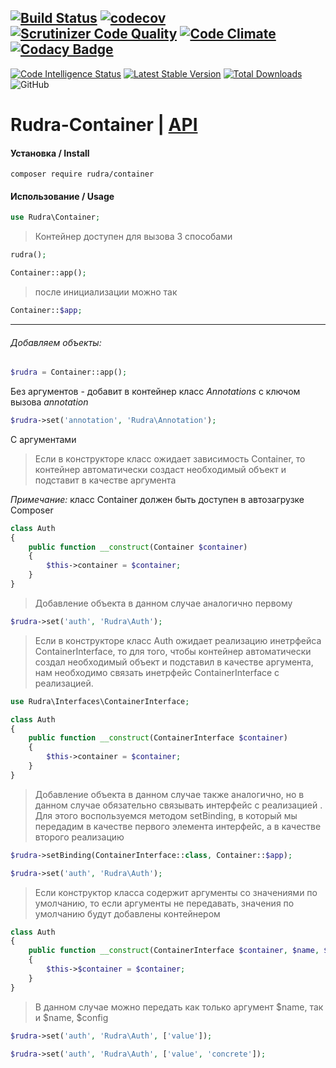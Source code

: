 [![Build Status](https://travis-ci.org/Jagepard/Rudra-Container.svg?branch=master)](https://travis-ci.org/Jagepard/Rudra-Container)
[![codecov](https://codecov.io/gh/Jagepard/Rudra-Container/branch/master/graph/badge.svg)](https://codecov.io/gh/Jagepard/Rudra-Container)
[![Scrutinizer Code Quality](https://scrutinizer-ci.com/g/Jagepard/Rudra-Container/badges/quality-score.png?b=master)](https://scrutinizer-ci.com/g/Jagepard/Rudra-Container/?branch=master)
[![Code Climate](https://codeclimate.com/github/Jagepard/Rudra-Container/badges/gpa.svg)](https://codeclimate.com/github/Jagepard/Rudra-Container)
[![Codacy Badge](https://api.codacy.com/project/badge/Grade/c1e7d5fe3a4946459fc14e9a455dd878)](https://www.codacy.com/app/Jagepard/Rudra-Container?utm_source=github.com&amp;utm_medium=referral&amp;utm_content=Jagepard/Rudra-Container&amp;utm_campaign=Badge_Grade)
-----
[![Code Intelligence Status](https://scrutinizer-ci.com/g/Jagepard/Rudra-Container/badges/code-intelligence.svg?b=master)](https://scrutinizer-ci.com/code-intelligence)
[![Latest Stable Version](https://poser.pugx.org/rudra/container/v/stable)](https://packagist.org/packages/rudra/container)
[![Total Downloads](https://poser.pugx.org/rudra/container/downloads)](https://packagist.org/packages/rudra/container)
![GitHub](https://img.shields.io/github/license/jagepard/Rudra-Container.svg)

# Rudra-Container | [API](https://github.com/Jagepard/Rudra-Container/blob/master/docs.md "Documentation API")
#### Установка / Install
```composer require rudra/container```
#### Использование / Usage
```php
use Rudra\Container;
``` 
>Контейнер доступен для вызова 3 способами

```php
rudra();
``` 

```php
Container::app();
``` 
>после инициализации можно так
```php
Container::$app;
``` 
***    
###### Добавляем объекты:
```php
$rudra = Container::app();
``` 
Без аргументов - добавит в контейнер класс *Annotations* с ключом вызова *annotation*
```php
$rudra->set('annotation', 'Rudra\Annotation');
```

С аргументами
>Если в конструкторе класс ожидает зависимость Container, то контейнер автоматически создаст необходимый объект 
и подставит в качестве аргумента

*Примечание:* класс Container должен быть доступен в автозагрузке Composer

```php
class Auth
{
    public function __construct(Container $container)
    {
        $this->container = $container;
    }
}
```
>Добавление объекта в данном случае аналогично первому

```php
$rudra->set('auth', 'Rudra\Auth');
```
>Если в конструкторе класс Auth ожидает реализацию инетрфейса ContainerInterface, то для того, чтобы контейнер автоматически 
создал необходимый объект и подставил в качестве аргумента, нам необходимо связать инетрфейс ContainerInterface с реализацией.
```php
use Rudra\Interfaces\ContainerInterface;
```
```php
class Auth
{
    public function __construct(ContainerInterface $container)
    {
        $this->container = $container;
    }
}
```

>Добавление объекта в данном случае также аналогично, но в данном случае обязательно связывать интерфейс с реализацией
. Для этого воспользуемся методом setBinding, в который мы передадим в качестве первого элемента интерфейс, а в 
качестве второго реализацию
```php
$rudra->setBinding(ContainerInterface::class, Container::$app);
```
```php
$rudra->set('auth', 'Rudra\Auth');
```

>Если конструктор класса содержит аргументы со значениями по умолчанию, то если аргументы не передавать, значения 
по умолчанию будут добавлены контейнером

```php
class Auth
{
    public function __construct(ContainerInterface $container, $name, $config = 'something')
    {
        $this->$container = $container;
    }
}
```

>В данном случае можно передать как только аргумент $name, так и $name, $config

```php
$rudra->set('auth', 'Rudra\Auth', ['value']);
```
```php
$rudra->set('auth', 'Rudra\Auth', ['value', 'concrete']);
```
